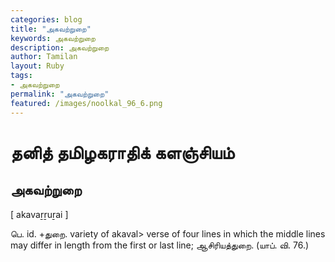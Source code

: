 ```yaml
---  
categories: blog  
title: "அகவற்றுறை"
keywords: அகவற்றுறை  
description: அகவற்றுறை
author: Tamilan  
layout: Ruby  
tags:     
- அகவற்றுறை
permalink: "அகவற்றுறை"  
featured: /images/noolkal_96_6.png  
--- 
```

# தனித் தமிழகராதிக் களஞ்சியம்
## அகவற்றுறை

[ akavaṟṟuṟai ]  
  
பெ. id. +துறை. variety of akaval> verse of four lines in which the middle lines may differ in length from the first or last line; ஆசிரியத்துறை. (யாப். வி. 76.)
